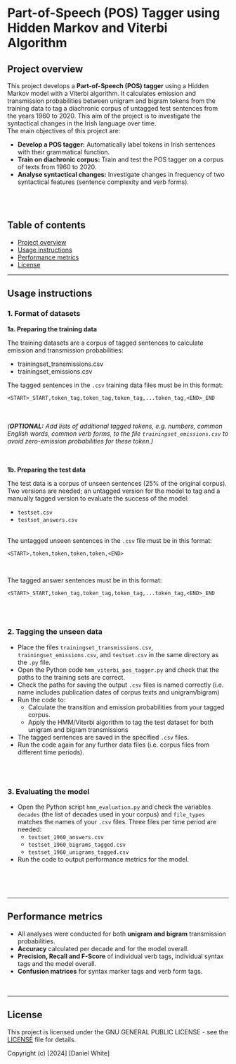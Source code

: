 # Part-of-Speech (POS) Tagger using Hidden Markov and Viterbi Algorithm

## Project overview

This project develops a **Part-of-Speech (POS) tagger** using a Hidden Markov model with a Viterbi algorithm. It calculates emission and transmission probabilities between unigram and bigram tokens from the training data to tag a diachronic corpus of untagged test sentences from the years 1960 to 2020. This aim of the project is to investigate the syntactical changes in the Irish language over time. 
<br>
The main objectives of this project are:
- **Develop a POS tagger:** Automatically label tokens in Irish sentences with their grammatical function.
- **Train on diachronic corpus:** Train and test the POS tagger on a corpus of texts from 1960 to 2020.
- **Analyse syntactical changes:** Investigate changes in frequency of two syntactical features (sentence complexity and verb forms).

<br> <br>

## Table of contents


- [Project overview](#project-overview) 
- [Usage instructions](#usage-instructions)
- [Performance metrics](#performance-metrics)
- [License](#license) 
  

---

## Usage instructions 

### 1. Format of datasets

**1a. Preparing the training data**

The training datasets are a corpus of tagged sentences to calculate emission and transmission probabilities:
- trainingset_transmissions.csv
- trainingset_emissions.csv



The tagged sentences in the `.csv` training data files must be in this format: 
 ```
 <START>_START,token_tag,token_tag,token_tag,...token_tag,<END>_END
 ```  
  <br> <br>
*(**OPTIONAL:** Add lists of additional tagged tokens, e.g. numbers, common English words, common verb forms, to the file `trainingset_emissions.csv` to avoid zero-emission probabilities for these token.)*
<br> <br> <br>

**1b. Preparing the test data**
  
The test data is a corpus of unseen sentences (25% of the original corpus). Two versions are needed; an untagged version for the model to tag and a manually tagged version to evaluate the success of the model:
- `testset.csv`
- `testset_answers.csv`
<br> <br>

The untagged unseen sentences in the `.csv` file must be in this format: 
```
<START>,token,token,token,token,<END> 
```
<br>

The tagged answer sentences must be in this format: 
```
<START>_START,token_tag,token_tag,token_tag,...token_tag,<END>_END
```  
	
<br> <br> 

### 2. Tagging the unseen data
- Place the files `trainingset_transmissions.csv`, `trainingset_emissions.csv`, and `testset.csv` in the same directory as the `.py` file.
- Open the Python code `hmm_viterbi_pos_tagger.py` and check that the paths to the training sets are correct. 
- Check the paths for saving the output `.csv` files is named correctly (i.e. name includes publication dates of corpus texts and unigram/bigram)
- Run the code to:
	- Calculate the transition and emission probabilities from your tagged corpus.
	- Apply the HMM/Viterbi algorithm to tag the test dataset for both unigram and bigram transmissions
- The tagged sentences are saved in the specified `.csv` files.
- Run the code again for any further data files (i.e. corpus files from different time periods).  

<br> <br> 

### 3. Evaluating the model
- Open the Python script `hmm_evaluation.py` and check the variables `decades` (the list of decades used in your corpus) and `file_types` matches the names of your `.csv` files. Three files per time period are needed:
	- `testset_1960_answers.csv`
	- `testset_1960_bigrams_tagged.csv`
	- `testset_1960_unigrams_tagged.csv`
- Run the code to output performance metrics for the model.

<br> <br> <br>

---

## Performance metrics
- All analyses were conducted for both **unigram and bigram** transmission probabilities.
- **Accuracy** calculated per decade and for the model overall.
- **Precision, Recall and F-Score** of individual verb tags, individual syntax tags and the model overall.
- **Confusion matrices** for syntax marker tags and verb form tags.
<br> <br> <br>
---

## License

This project is licensed under the GNU GENERAL PUBLIC LICENSE - see the [LICENSE](LICENSE.txt) file for details.

Copyright (c) [2024] [Daniel White]

